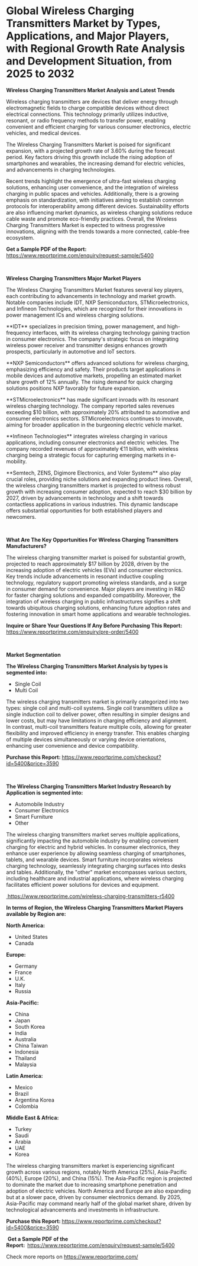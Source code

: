 <p><h1>Global Wireless Charging Transmitters Market by Types, Applications, and Major Players, with Regional Growth Rate Analysis and Development Situation, from 2025 to 2032</h1></p><p><strong>Wireless Charging Transmitters Market Analysis and Latest Trends</strong></p>
<p><p>Wireless charging transmitters are devices that deliver energy through electromagnetic fields to charge compatible devices without direct electrical connections. This technology primarily utilizes inductive, resonant, or radio frequency methods to transfer power, enabling convenient and efficient charging for various consumer electronics, electric vehicles, and medical devices.</p><p>The Wireless Charging Transmitters Market is poised for significant expansion, with a projected growth rate of 3.60% during the forecast period. Key factors driving this growth include the rising adoption of smartphones and wearables, the increasing demand for electric vehicles, and advancements in charging technologies. </p><p>Recent trends highlight the emergence of ultra-fast wireless charging solutions, enhancing user convenience, and the integration of wireless charging in public spaces and vehicles. Additionally, there is a growing emphasis on standardization, with initiatives aiming to establish common protocols for interoperability among different devices. Sustainability efforts are also influencing market dynamics, as wireless charging solutions reduce cable waste and promote eco-friendly practices. Overall, the Wireless Charging Transmitters Market is expected to witness progressive innovations, aligning with the trends towards a more connected, cable-free ecosystem.</p></p>
<p><strong>Get a Sample PDF of the Report:&nbsp;</strong> <a href="https://www.reportprime.com/enquiry/request-sample/5400?utm_campaign=3109&utm_medium=2&utm_source=Github&utm_content=ia&utm_term=19032025&utm_id=wireless-charging-transmitters">https://www.reportprime.com/enquiry/request-sample/5400</a></p>
<p>&nbsp;</p>
<p><strong>Wireless Charging Transmitters Major Market Players</strong></p>
<p><p>The Wireless Charging Transmitters Market features several key players, each contributing to advancements in technology and market growth. Notable companies include IDT, NXP Semiconductors, STMicroelectronics, and Infineon Technologies, which are recognized for their innovations in power management ICs and wireless charging solutions.</p><p>**IDT** specializes in precision timing, power management, and high-frequency interfaces, with its wireless charging technology gaining traction in consumer electronics. The company's strategic focus on integrating wireless power receiver and transmitter designs enhances growth prospects, particularly in automotive and IoT sectors.</p><p>**NXP Semiconductors** offers advanced solutions for wireless charging, emphasizing efficiency and safety. Their products target applications in mobile devices and automotive markets, propelling an estimated market share growth of 12% annually. The rising demand for quick charging solutions positions NXP favorably for future expansion.</p><p>**STMicroelectronics** has made significant inroads with its resonant wireless charging technology. The company reported sales revenues exceeding $10 billion, with approximately 20% attributed to automotive and consumer electronics sectors. STMicroelectronics continues to innovate, aiming for broader application in the burgeoning electric vehicle market.</p><p>**Infineon Technologies** integrates wireless charging in various applications, including consumer electronics and electric vehicles. The company recorded revenues of approximately €11 billion, with wireless charging being a strategic focus for capturing emerging markets in e-mobility.</p><p>**Semtech, ZENS, Digimore Electronics, and Voler Systems** also play crucial roles, providing niche solutions and expanding product lines. Overall, the wireless charging transmitters market is projected to witness robust growth with increasing consumer adoption, expected to reach $30 billion by 2027, driven by advancements in technology and a shift towards contactless applications in various industries. This dynamic landscape offers substantial opportunities for both established players and newcomers.</p></p>
<p>&nbsp;</p>
<p><strong>What Are The Key Opportunities For Wireless Charging Transmitters Manufacturers?</strong></p>
<p><p>The wireless charging transmitter market is poised for substantial growth, projected to reach approximately $17 billion by 2028, driven by the increasing adoption of electric vehicles (EVs) and consumer electronics. Key trends include advancements in resonant inductive coupling technology, regulatory support promoting wireless standards, and a surge in consumer demand for convenience. Major players are investing in R&D for faster charging solutions and expanded compatibility. Moreover, the integration of wireless charging in public infrastructures signifies a shift towards ubiquitous charging solutions, enhancing future adoption rates and fostering innovation in smart home applications and wearable technologies.</p></p>
<p><strong>Inquire or Share Your Questions If Any Before Purchasing This Report:</strong> <a href="https://www.reportprime.com/enquiry/pre-order/5400?utm_campaign=3109&utm_medium=2&utm_source=Github&utm_content=ia&utm_term=19032025&utm_id=wireless-charging-transmitters">https://www.reportprime.com/enquiry/pre-order/5400</a></p>
<p>&nbsp;</p>
<p><strong>Market Segmentation</strong></p>
<p><strong>The Wireless Charging Transmitters Market Analysis by types is segmented into:</strong></p>
<p><ul><li>Single Coil</li><li>Multi Coil</li></ul></p>
<p><p>The wireless charging transmitters market is primarily categorized into two types: single coil and multi-coil systems. Single coil transmitters utilize a single induction coil to deliver power, often resulting in simpler designs and lower costs, but may have limitations in charging efficiency and alignment. In contrast, multi-coil transmitters feature multiple coils, allowing for greater flexibility and improved efficiency in energy transfer. This enables charging of multiple devices simultaneously or varying device orientations, enhancing user convenience and device compatibility.</p></p>
<p><strong>Purchase this Report:&nbsp;</strong><a href="https://www.reportprime.com/checkout?id=5400&price=3590&utm_campaign=3109&utm_medium=2&utm_source=Github&utm_content=ia&utm_term=19032025&utm_id=wireless-charging-transmitters">https://www.reportprime.com/checkout?id=5400&price=3590</a></p>
<p>&nbsp;</p>
<p><strong>The Wireless Charging Transmitters Market Industry Research by Application is segmented into:</strong></p>
<p><ul><li>Automobile Industry</li><li>Consumer Electronics</li><li>Smart Furniture</li><li>Other</li></ul></p>
<p><p>The wireless charging transmitters market serves multiple applications, significantly impacting the automobile industry by enabling convenient charging for electric and hybrid vehicles. In consumer electronics, they enhance user experience by allowing seamless charging of smartphones, tablets, and wearable devices. Smart furniture incorporates wireless charging technology, seamlessly integrating charging surfaces into desks and tables. Additionally, the "other" market encompasses various sectors, including healthcare and industrial applications, where wireless charging facilitates efficient power solutions for devices and equipment.</p></p>
<p><a href="https://www.reportprime.com/wireless-charging-transmitters-r5400?utm_campaign=3109&utm_medium=2&utm_source=Github&utm_content=ia&utm_term=19032025&utm_id=wireless-charging-transmitters">&nbsp;https://www.reportprime.com/wireless-charging-transmitters-r5400</a></p>
<p><strong>In terms of Region, the Wireless Charging Transmitters Market Players available by Region are:</strong></p>
<p>
    <p> <strong> North America: </strong>
        <ul>
            <li>United States</li>
            <li>Canada</li>
        </ul>
        </p> 
    <p> <strong> Europe: </strong>
        <ul>
            <li>Germany</li>
            <li>France</li>
            <li>U.K.</li>
            <li>Italy</li>
            <li>Russia</li>
        </ul>
        </p> 
    <p> <strong> Asia-Pacific: </strong>
        <ul>
            <li>China</li>
            <li>Japan</li>
            <li>South Korea</li>
            <li>India</li>
            <li>Australia</li>
            <li>China Taiwan</li>
            <li>Indonesia</li>
            <li>Thailand</li>
            <li>Malaysia</li>
        </ul>
        </p> 
    <p> <strong> Latin America: </strong>
        <ul>
            <li>Mexico</li>
            <li>Brazil</li>
            <li>Argentina Korea</li>
            <li>Colombia</li>
        </ul>
        </p> 
    <p> <strong> Middle East & Africa: </strong>
        <ul>
            <li>Turkey</li>
            <li>Saudi</li>
            <li>Arabia</li>
            <li>UAE</li>
            <li>Korea</li>
        </ul>
    </p>
    </p>
<p><p>The wireless charging transmitters market is experiencing significant growth across various regions, notably North America (25%), Asia-Pacific (40%), Europe (20%), and China (15%). The Asia-Pacific region is projected to dominate the market due to increasing smartphone penetration and adoption of electric vehicles. North America and Europe are also expanding but at a slower pace, driven by consumer electronics demand. By 2025, Asia-Pacific may command nearly half of the global market share, driven by technological advancements and investments in infrastructure.</p></p>
<p><strong>Purchase this Report: </strong><a href="https://www.reportprime.com/checkout?id=5400&price=3590&utm_campaign=3109&utm_medium=2&utm_source=Github&utm_content=ia&utm_term=19032025&utm_id=wireless-charging-transmitters">https://www.reportprime.com/checkout?id=5400&price=3590</a></p>
<p>&nbsp;<strong>Get a Sample PDF of the Report:&nbsp;&nbsp;</strong><a href="https://www.reportprime.com/enquiry/request-sample/5400?utm_campaign=3109&utm_medium=2&utm_source=Github&utm_content=ia&utm_term=19032025&utm_id=wireless-charging-transmitters">https://www.reportprime.com/enquiry/request-sample/5400</a></p>
<p><strong></strong></p>
<p>Check more reports on <a href="https://www.reportprime.com/?utm_campaign=3109&utm_medium=2&utm_source=Github&utm_content=ia&utm_term=19032025&utm_id=wireless-charging-transmitters">https://www.reportprime.com/</a></p>